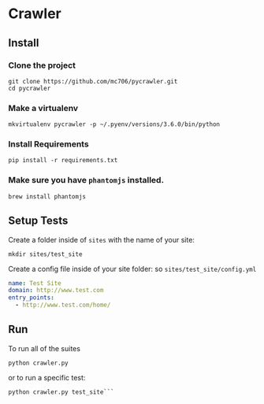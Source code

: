 # Crawler


## Install

### Clone the project
``` 
git clone https://github.com/mc706/pycrawler.git
cd pycrawler
```

### Make a virtualenv
``` 
mkvirtualenv pycrawler -p ~/.pyenv/versions/3.6.0/bin/python
```
### Install Requirements
``` 
pip install -r requirements.txt
```

### Make sure you have `phantomjs` installed.
``` 
brew install phantomjs
```

## Setup Tests
Create a folder inside of `sites` with the name of your site:

```
mkdir sites/test_site
```

Create a config file inside of your site folder: so
`sites/test_site/config.yml`

```yml 
name: Test Site
domain: http://www.test.com
entry_points:
  - http://www.test.com/home/
```
## Run
To run all of the suites
``` 
python crawler.py
```

or to run a specific test:

``` 
python crawler.py test_site```
